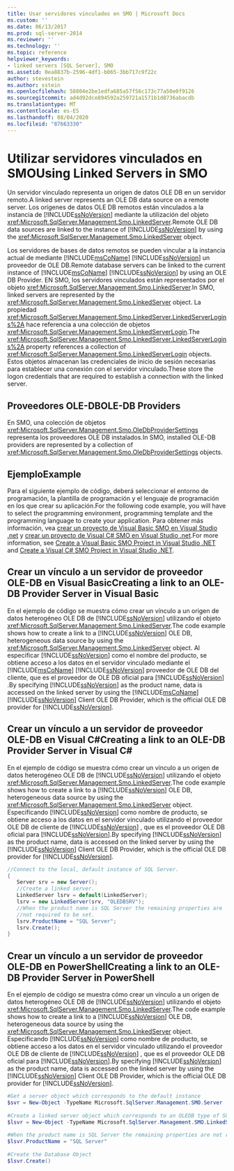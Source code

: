 ```yaml
---
title: Usar servidores vinculados en SMO | Microsoft Docs
ms.custom: ''
ms.date: 06/13/2017
ms.prod: sql-server-2014
ms.reviewer: ''
ms.technology: ''
ms.topic: reference
helpviewer_keywords:
- linked servers [SQL Server], SMO
ms.assetid: 0ea8837b-2596-4df1-b065-3bb717c9f22c
author: stevestein
ms.author: sstein
ms.openlocfilehash: 58804e2be1edfa685a57f56c173c77a50e0f9126
ms.sourcegitcommit: ad4d92dce894592a259721a1571b1d8736abacdb
ms.translationtype: MT
ms.contentlocale: es-ES
ms.lasthandoff: 08/04/2020
ms.locfileid: "87663330"
---
```

# <a name="using-linked-servers-in-smo"></a><span data-ttu-id="6e83a-102">Utilizar servidores vinculados en SMO</span><span class="sxs-lookup"><span data-stu-id="6e83a-102">Using Linked Servers in SMO</span></span>
  <span data-ttu-id="6e83a-103">Un servidor vinculado representa un origen de datos OLE DB en un servidor remoto.</span><span class="sxs-lookup"><span data-stu-id="6e83a-103">A linked server represents an OLE DB data source on a remote server.</span></span> <span data-ttu-id="6e83a-104">Los orígenes de datos OLE DB remotos están vinculados a la instancia de [!INCLUDE[ssNoVersion](../../../includes/ssnoversion-md.md)] mediante la utilización del objeto <xref:Microsoft.SqlServer.Management.Smo.LinkedServer>.</span><span class="sxs-lookup"><span data-stu-id="6e83a-104">Remote OLE DB data sources are linked to the instance of [!INCLUDE[ssNoVersion](../../../includes/ssnoversion-md.md)] by using the <xref:Microsoft.SqlServer.Management.Smo.LinkedServer> object.</span></span>  
  
 <span data-ttu-id="6e83a-105">Los servidores de bases de datos remotos se pueden vincular a la instancia actual de mediante [!INCLUDE[msCoName](../../../includes/msconame-md.md)] [!INCLUDE[ssNoVersion](../../../includes/ssnoversion-md.md)] un proveedor de OLE DB.</span><span class="sxs-lookup"><span data-stu-id="6e83a-105">Remote database servers can be linked to the current instance of [!INCLUDE[msCoName](../../../includes/msconame-md.md)] [!INCLUDE[ssNoVersion](../../../includes/ssnoversion-md.md)] by using an OLE DB Provider.</span></span> <span data-ttu-id="6e83a-106">EN SMO, los servidores vinculados están representados por el objeto <xref:Microsoft.SqlServer.Management.Smo.LinkedServer>.</span><span class="sxs-lookup"><span data-stu-id="6e83a-106">In SMO, linked servers are represented by the <xref:Microsoft.SqlServer.Management.Smo.LinkedServer> object.</span></span> <span data-ttu-id="6e83a-107">La propiedad <xref:Microsoft.SqlServer.Management.Smo.LinkedServer.LinkedServerLogins%2A> hace referencia a una colección de objetos <xref:Microsoft.SqlServer.Management.Smo.LinkedServerLogin>.</span><span class="sxs-lookup"><span data-stu-id="6e83a-107">The <xref:Microsoft.SqlServer.Management.Smo.LinkedServer.LinkedServerLogins%2A> property references a collection of <xref:Microsoft.SqlServer.Management.Smo.LinkedServerLogin> objects.</span></span> <span data-ttu-id="6e83a-108">Estos objetos almacenan las credenciales de inicio de sesión necesarias para establecer una conexión con el servidor vinculado.</span><span class="sxs-lookup"><span data-stu-id="6e83a-108">These store the logon credentials that are required to establish a connection with the linked server.</span></span>  
  
## <a name="ole-db-providers"></a><span data-ttu-id="6e83a-109">Proveedores OLE-DB</span><span class="sxs-lookup"><span data-stu-id="6e83a-109">OLE-DB Providers</span></span>  
 <span data-ttu-id="6e83a-110">En SMO, una colección de objetos <xref:Microsoft.SqlServer.Management.Smo.OleDbProviderSettings> representa los proveedores OLE DB instalados.</span><span class="sxs-lookup"><span data-stu-id="6e83a-110">In SMO, installed OLE-DB providers are represented by a collection of <xref:Microsoft.SqlServer.Management.Smo.OleDbProviderSettings> objects.</span></span>  
  
## <a name="example"></a><span data-ttu-id="6e83a-111">Ejemplo</span><span class="sxs-lookup"><span data-stu-id="6e83a-111">Example</span></span>  
 <span data-ttu-id="6e83a-112">Para el siguiente ejemplo de código, deberá seleccionar el entorno de programación, la plantilla de programación y el lenguaje de programación en los que crear su aplicación.</span><span class="sxs-lookup"><span data-stu-id="6e83a-112">For the following code example, you will have to select the programming environment, programming template and the programming language to create your application.</span></span> <span data-ttu-id="6e83a-113">Para obtener más información, vea [crear un proyecto de Visual Basic SMO en Visual Studio .net](../../../database-engine/dev-guide/create-a-visual-basic-smo-project-in-visual-studio-net.md) y [crear un proyecto de Visual C&#35; SMO en Visual Studio .net](../how-to-create-a-visual-csharp-smo-project-in-visual-studio-net.md).</span><span class="sxs-lookup"><span data-stu-id="6e83a-113">For more information, see [Create a Visual Basic SMO Project in Visual Studio .NET](../../../database-engine/dev-guide/create-a-visual-basic-smo-project-in-visual-studio-net.md) and [Create a Visual C&#35; SMO Project in Visual Studio .NET](../how-to-create-a-visual-csharp-smo-project-in-visual-studio-net.md).</span></span>  
  
## <a name="creating-a-link-to-an-ole-db-provider-server-in-visual-basic"></a><span data-ttu-id="6e83a-114">Crear un vínculo a un servidor de proveedor OLE-DB en Visual Basic</span><span class="sxs-lookup"><span data-stu-id="6e83a-114">Creating a link to an OLE-DB Provider Server in Visual Basic</span></span>  
 <span data-ttu-id="6e83a-115">En el ejemplo de código se muestra cómo crear un vínculo a un origen de datos heterogéneo OLE DB de [!INCLUDE[ssNoVersion](../../../includes/ssnoversion-md.md)] utilizando el objeto <xref:Microsoft.SqlServer.Management.Smo.LinkedServer>.</span><span class="sxs-lookup"><span data-stu-id="6e83a-115">The code example shows how to create a link to a [!INCLUDE[ssNoVersion](../../../includes/ssnoversion-md.md)] OLE DB, heterogeneous data source by using the <xref:Microsoft.SqlServer.Management.Smo.LinkedServer> object.</span></span> <span data-ttu-id="6e83a-116">Al especificar [!INCLUDE[ssNoVersion](../../../includes/ssnoversion-md.md)] como el nombre del producto, se obtiene acceso a los datos en el servidor vinculado mediante el [!INCLUDE[msCoName](../../../includes/msconame-md.md)] [!INCLUDE[ssNoVersion](../../../includes/ssnoversion-md.md)] proveedor de OLE DB del cliente, que es el proveedor de OLE DB oficial para [!INCLUDE[ssNoVersion](../../../includes/ssnoversion-md.md)] .</span><span class="sxs-lookup"><span data-stu-id="6e83a-116">By specifying [!INCLUDE[ssNoVersion](../../../includes/ssnoversion-md.md)] as the product name, data is accessed on the linked server by using the [!INCLUDE[msCoName](../../../includes/msconame-md.md)] [!INCLUDE[ssNoVersion](../../../includes/ssnoversion-md.md)] Client OLE DB Provider, which is the official OLE DB provider for [!INCLUDE[ssNoVersion](../../../includes/ssnoversion-md.md)].</span></span>  
  
<!-- TODO: review snippet reference  [!CODE [SMO How to#SMO_VBLinkedServers1](SMO How to#SMO_VBLinkedServers1)]  -->  
  
## <a name="creating-a-link-to-an-ole-db-provider-server-in-visual-c"></a><span data-ttu-id="6e83a-117">Crear un vínculo a un servidor de proveedor OLE-DB en Visual C#</span><span class="sxs-lookup"><span data-stu-id="6e83a-117">Creating a link to an OLE-DB Provider Server in Visual C#</span></span>  
 <span data-ttu-id="6e83a-118">En el ejemplo de código se muestra cómo crear un vínculo a un origen de datos heterogéneo OLE DB de [!INCLUDE[ssNoVersion](../../../includes/ssnoversion-md.md)] utilizando el objeto <xref:Microsoft.SqlServer.Management.Smo.LinkedServer>.</span><span class="sxs-lookup"><span data-stu-id="6e83a-118">The code example shows how to create a link to a [!INCLUDE[ssNoVersion](../../../includes/ssnoversion-md.md)] OLE DB, heterogeneous data source by using the <xref:Microsoft.SqlServer.Management.Smo.LinkedServer> object.</span></span> <span data-ttu-id="6e83a-119">Especificando [!INCLUDE[ssNoVersion](../../../includes/ssnoversion-md.md)] como nombre de producto, se obtiene acceso a los datos en el servidor vinculado utilizando el proveedor OLE DB de cliente de [!INCLUDE[ssNoVersion](../../../includes/ssnoversion-md.md)] , que es el proveedor OLE DB oficial para [!INCLUDE[ssNoVersion](../../../includes/ssnoversion-md.md)].</span><span class="sxs-lookup"><span data-stu-id="6e83a-119">By specifying [!INCLUDE[ssNoVersion](../../../includes/ssnoversion-md.md)] as the product name, data is accessed on the linked server by using the [!INCLUDE[ssNoVersion](../../../includes/ssnoversion-md.md)] Client OLE DB Provider, which is the official OLE DB provider for [!INCLUDE[ssNoVersion](../../../includes/ssnoversion-md.md)].</span></span>  
  
```csharp
//Connect to the local, default instance of SQL Server.   
{   
   Server srv = new Server();   
   //Create a linked server.   
   LinkedServer lsrv = default(LinkedServer);   
   lsrv = new LinkedServer(srv, "OLEDBSRV");   
   //When the product name is SQL Server the remaining properties are   
   //not required to be set.   
   lsrv.ProductName = "SQL Server";   
   lsrv.Create();   
}   
```  
  
## <a name="creating-a-link-to-an-ole-db-provider-server-in-powershell"></a><span data-ttu-id="6e83a-120">Crear un vínculo a un servidor de proveedor OLE-DB en PowerShell</span><span class="sxs-lookup"><span data-stu-id="6e83a-120">Creating a link to an OLE-DB Provider Server in PowerShell</span></span>  
 <span data-ttu-id="6e83a-121">En el ejemplo de código se muestra cómo crear un vínculo a un origen de datos heterogéneo OLE DB de [!INCLUDE[ssNoVersion](../../../includes/ssnoversion-md.md)] utilizando el objeto <xref:Microsoft.SqlServer.Management.Smo.LinkedServer>.</span><span class="sxs-lookup"><span data-stu-id="6e83a-121">The code example shows how to create a link to a [!INCLUDE[ssNoVersion](../../../includes/ssnoversion-md.md)] OLE DB, heterogeneous data source by using the <xref:Microsoft.SqlServer.Management.Smo.LinkedServer> object.</span></span> <span data-ttu-id="6e83a-122">Especificando [!INCLUDE[ssNoVersion](../../../includes/ssnoversion-md.md)] como nombre de producto, se obtiene acceso a los datos en el servidor vinculado utilizando el proveedor OLE DB de cliente de [!INCLUDE[ssNoVersion](../../../includes/ssnoversion-md.md)] , que es el proveedor OLE DB oficial para [!INCLUDE[ssNoVersion](../../../includes/ssnoversion-md.md)].</span><span class="sxs-lookup"><span data-stu-id="6e83a-122">By specifying [!INCLUDE[ssNoVersion](../../../includes/ssnoversion-md.md)] as the product name, data is accessed on the linked server by using the [!INCLUDE[ssNoVersion](../../../includes/ssnoversion-md.md)] Client OLE DB Provider, which is the official OLE DB provider for [!INCLUDE[ssNoVersion](../../../includes/ssnoversion-md.md)].</span></span>  
  
```powershell
#Get a server object which corresponds to the default instance  
$svr = New-Object -TypeName Microsoft.SqlServer.Management.SMO.Server  
  
#Create a linked server object which corresponds to an OLEDB type of SQL server product  
$lsvr = New-Object -TypeName Microsoft.SqlServer.Management.SMO.LinkedServer -ArgumentList $svr,"OLEDBSRV"  
  
#When the product name is SQL Server the remaining properties are not required to be set.
$lsvr.ProductName = "SQL Server"
  
#Create the Database Object  
$lsvr.Create()
```  
